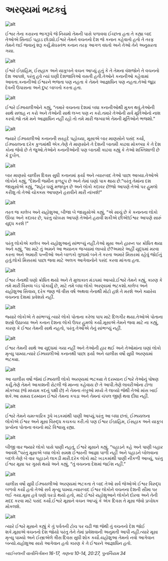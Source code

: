 # અરણ્યમાં ભટકવું

![alt](https://cdn.door43.org/obs/jpg/360px/obs-en-14-01.jpg)

ઈશ્વર તેના કરારના ભાગરૂપે જે નિયમો તેમની પાસે પળાવવા ઈચ્છતા હતા તે કહ્યા બાદ તેઓએ સિનાઈ પહાડ છોડ્યો.ઈશ્વરે તેમને વચનનો દેશ જે કનાન કહેવાતો હતો તે તરફ તેમને લઈ જવાનું શરૂ કર્યું.મેઘસ્તંભ કનાન તરફ આગળ વધતો અને તેઓ તેને અનુસરતા ગયા.

![alt](https://cdn.door43.org/obs/jpg/360px/obs-en-14-02.jpg)

ઈશ્વરે ઈબ્રાહિમ, ઈસહાક અને યાકૂબને વચન આપ્યું હતું કે તે તેમના વંશજોને તે વચનનો દેશ આપશે, પરંતુ હવે ત્યાં ઘણી દેશજાતિઓ વસતી હતી.તેઓને કનાનીઓ કહેવામાં આવતા.કનાનીઓ ઈશ્વરને ભજતા પણ નહતા કે તેમને આજ્ઞાધિન પણ નહતા.તેઓ જૂઠા દેવની ઉપાસના અને દુષ્ટ બાબતો કરતા હતા.

![alt](https://cdn.door43.org/obs/jpg/360px/obs-en-14-03.jpg)

ઈશ્વરે ઈઝ્રાયલીઓને કહ્યું, “તમારે વચનના દેશમાં બધા કનાનીઓથી મુક્ત થવું.તેઓની સાથે સલાહ ન કરો અને તેઓની સાથે લગ્ન પણ ન કરો.તમારે તેઓની સર્વ મૂર્તિઓનો નાશ કરવો.જો તમે મને આજ્ઞાધિન નહીં રહો તો તમે મારી જગ્યાએ તેમની મૂર્તિઓને ભજશો.”

![alt](https://cdn.door43.org/obs/jpg/360px/obs-en-14-04.jpg)

જ્યારે ઈઝ્રાયલીઓ કનાનની સરહદે પહોચ્યા, મૂસાએ બાર માણસોને પસંદ કર્યા, ઈઝ્રાયલના દરેક કુળમાંથી એક.તેણે તે માણસોને તે દેશની બાતમી કાઢવા મોકલ્યા કે તે દેશ કોના જેવો છે તે જુઓ.તેઓને કનાનીઓની પણ બાતમી કાઢવા કહ્યું કે તેઓ શક્તિશાળી છે કે દુર્બળ.

![alt](https://cdn.door43.org/obs/jpg/360px/obs-en-14-05.jpg)

બાર માણસો ચાલીસ દિવસ સુધી કનાનમાં ફર્યા અને ત્યારબાદ તેઓ પાછા આવ્યા.તેઓએ લોકોને કહ્યું, “દેશની જમીન ફળદ્રુપ છે અને તેમાં ઘણો પાક થાય છે.”પરંતુ તેમાંના દશ જાસુસોએ કહ્યું, “શહેર ઘણું મજબુત છે અને લોકો કદાવર છે!જો આપણે તેઓ પર હુમલો કરીશુ તો તેઓ ચોક્ક્સ આપણને હરાવીને મારી નાંખશે!”

![alt](https://cdn.door43.org/obs/jpg/360px/obs-en-14-06.jpg)

તરત જ કાલેબ અને યહોશુઆ, બીજા બે જાસુસોએ કહ્યું, “એ સાચું છે કે કનાનના લોકો ઊંચા અને કદાવર છે, પરંતુ ચોક્કસ આપણે તેઓને હરાવી શકીએ છીએ!ઈશ્વર આપણે સારું યુદ્ધ કરશે !”

![alt](https://cdn.door43.org/obs/jpg/360px/obs-en-14-07.jpg)

પરંતુ લોકોએ કાલેબ અને યહોશુઆનું સાંભળ્યું નહીં.તેઓ મૂસા અને હારુન પર ક્રોધિત થયા અને કહ્યું, “શા માટે તું અમને આ ભયાનક જગ્યામાં લાવ્યો છે?અમારે અહીં યુદ્ધમાં મરવા કરતા અને અમારી પત્નીઓ અને બાળકો ગુલામો બને તે કરતા અમારે મિસરમાં રહેવું જોઈતું હતું.લોકો મિસરમાં પાછા જવા માટે અલગ આગેવાનોને પસંદ કરવા માંગતા હતા.

![alt](https://cdn.door43.org/obs/jpg/360px/obs-en-14-08.jpg)

ઈશ્વર તેનાથી ઘણો ક્રોધિત થયો અને તે મુલાકાત મંડપમાં આવ્યો.ઈશ્વરે તેમને કહ્યું, કારણ કે તમે મારી વિરુધ્ધ બંડ પોકાર્યું છે, માટે તમે બધા લોકો અરણ્યમાં ભટકશો.કાલેબ અને યહોશુઆ સિવાય, દરેક જણ જે વીસ વર્ષ અથવા તેનાથી મોટો હશે તે મરશે અને ક્યારેય વચનના દેશમાં પ્રવેશસે નહીં.

![alt](https://cdn.door43.org/obs/jpg/360px/obs-en-14-09.jpg)

જ્યારે લોકોએ તે સાંભળ્યું ત્યારે લોકો પોતાના કરેલા પાપ માટે દિલગીર થયા.તેઓએ પોતાના શસ્ત્રો ઉઠાવ્યા અને કનાન દેશના લોકો ઉપર હુમલો કર્યો.મૂસાએ તેમને જવા માટે ના કહ્યું, કારણ કે ઈશ્વર તેમની સાથે નહતો, પરંતુ તેઓએ તેનું સાંભળ્યું નહીં.

![alt](https://cdn.door43.org/obs/jpg/360px/obs-en-14-10.jpg)

ઈશ્વર તેમની સાથે આ યુદ્ધમાં ગયા નહીં અને તેઓની હાર થઈ અને તેઓમાંના ઘણાં લોકો મૃત્યુ પામ્યા.ત્યારે ઈઝ્રાયલીઓ કનાનથી પાછા ફર્યા અને ચાલીસ વર્ષો સુધી અરણ્યમાં ભટક્યા.

![alt](https://cdn.door43.org/obs/jpg/360px/obs-en-14-11.jpg)

આ ચાલીસ વર્ષો જેમાં ઈઝ્રાયલી લોકો અરણ્યમાં ભટક્યા તે દરમ્યાન ઈશ્વરે તેઓનું પોષણ કર્યું.તેણે તેમને આકાશની રોટલી જે માન્ના કહેવાય છે તે આપી.તેણે લાવરીઓના ટોળા મોકલ્યા (જે મધ્યમ કદનું પક્ષી છે) ને તેમના તંબુઓ મધ્યે તે લાવ્યો જેથી તેઓ માંસ ખાઈ શકે.આ સમય દરમ્યાન ઈશ્વરે તેમના કપડા અને તેમનાં ચંપલ જીર્ણ થવા દીધા નહીં.

![alt](https://cdn.door43.org/obs/jpg/360px/obs-en-14-12.jpg)

ઈશ્વરે તેમને ચમત્કારિક રૂપે ખડકમાંથી પાણી આપ્યું.પરંતુ આ બધા છતાં, ઈઝ્રાયલના લોકોએ ઈશ્વર અને મૂસા વિરુદ્ધ કચકચ કરી.તો પણ ઈશ્વર ઈબ્રાહિમ, ઈસહાક અને યાકૂબ પ્રત્યેના પોતાના વચનો માટે વિશ્વાસુ રહ્યા.

![alt](https://cdn.door43.org/obs/jpg/360px/obs-en-14-13.jpg)

બીજી વાર જ્યારે લોકો પાસે પાણી નહતું, ઈશ્વરે મૂસાને કહ્યું, “પહાડને કહે અને પાણી બહાર આવશે.”પરંતુ મૂસાએ બધા લોકો સમક્ષ ઈશ્વરની આજ્ઞા પાળી નહીં અને પહાડને બોલવાના બદલે તેણે બે વાર પહાડને લાકડી મારી.દરેક લોકો માટે ખડકમાંથી પાણી નીકળી આવ્યું, પરંતુ ઈશ્વર મૂસા પર ગુસ્સે થયો અને કહ્યું, “તું વચનના દેશમાં જઈશ નહીં.”

![alt](https://cdn.door43.org/obs/jpg/360px/obs-en-14-14.jpg)

ચાલીસ વર્ષો સુધી ઈઝ્રાયલીઓ અરણ્યમાં ભટકતા તે બાદ તેઓ સર્વ જેઓએ ઈશ્વર વિરુદ્ધ બળવો કર્યો હતો તેઓ સર્વ મૃત્યુ પામ્યા.ત્યારબાદ ઈશ્વર લોકોને વચનના દેશની સીમા પર લઈ ગયા.મૂસા હવે ઘણો ઘરડો થયો હતો, માટે ઈશ્વરે યહોશુઆને લોકોને દોરવા અને તેની મદદ કરવા માટે પસંદ કર્યો.ઈશ્વરે મૂસાને વચન આપ્યું કે એક દિવસ તે મૂસા જેવો પ્રબોધક મોકલશે.

![alt](https://cdn.door43.org/obs/jpg/360px/obs-en-14-15.jpg)

ત્યારે ઈશ્વરે મૂસાને કહ્યું કે તું પર્વતની ટોચ પર ચઢી જા જેથી તું વચનનો દેશ જોઈ શકે.મૂસાએ વચનનો દેશ જોયો પરંતુ તેને તેમાં પ્રવેશવાની અનુમતી આપી નહીં.ત્યારે મૂસા મૃત્યુ પામ્યો અને ઈસ્ત્રાએલે ત્રીસ દિવસ સુધી શોક કર્યો.યહોશુઆ તેમનો નવો આગેવાન બન્યો.યહોશુઆ સારો આગેવાન હતો કારણ કે તે ઈશ્વરને આજ્ઞાધિન હતો.

_બાઈબલની વાર્તાનિર્ગમન 16-17, ગણના 10-14, 20:27, પુનર્નિયમ 34_
